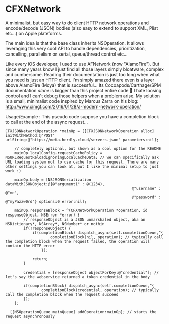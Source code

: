 # CFXNetwork
A minimalist, but easy way to do client HTTP network operations and encode/decode (JSON) bodies (also easy to extend to support XML, Plist etc...) on Apple plateforms.

The main idea is that the base class inherits NSOperation. It allows leveraging this very cool API to handle dependencies, prioritization, cancelling, parallelism or serial, queue/thread control etc...

Like every iOS developer, I used to use AFNetwork (now "AlamoFire"). But since many years know I just find all those layers simply bloatware, complex and cumbersome. Reading their documentation is just too long when what you need is just an HTTP client. I'm simply amazed there even is a layer above AlamoFire (Moya) that is successful... Its Cocoapods/Carthage/SPM documentation *alone* is bigger than this project entire code 🤣
I hate loosing control and I can't debug those helpers when a problem arise.
My solution is a small, minimalist code inspired by Marcus Zarra on his blog: http://www.cimgf.com/2016/01/28/a-modern-network-operation/

Usage/Example :
This pseudo code suppose you have a completion block to call at the end of the async request...

```
CFXJSONNetworkOperation *mainOp = [[CFXJSONNetworkOperation alloc] initWithMethod:@"POST" urlString:@"https://meta.herdly.cloud/servers.json" parameters:nil];
    
    // completely optional, but shown as a cool option for the README
    mainOp.localConfig.requestCachePolicy = NSURLRequestReloadIgnoringLocalCacheData; // we can specifically ask URL loading system not to use cache for this request. There are many other settings you can look at, but I like the minimal setup to just work :)
    
    mainOp.body = [NSJSONSerialization dataWithJSONObject:@{@"argument1" : @(1234),
                                                        @"username" : @"me",
                                                        @"password" : @"myPazzw0rd"} options:0 error:nil];

    mainOp.responseBlock = ^(CFXNetworkOperation *operation, id responseObject, NSError *error) {        
        // responseObject is a JSON unmarshaled object, aka an NSDictionary*, NSArray*, NSNumber* or nothin
        if(!responseObject) {
            if(completionBlock) dispatch_async(self.completionQueue,^{
                    completionBlock(nil, operation); // typically call the completion block when the request failed, the operation will contain the HTTP error
                });
            
            return;
        }
                
        credential = [responseObject objectForKey:@"credential"]; // let's say the webservice returned a token credential in the body     
    
        if(completionBlock) dispatch_async(self.completionQueue,^{
                completionBlock(credential, operation); // typically call the completion block when the request succeed
        });
    };
    
  [[NSOperationQueue mainQueue] addOperation:mainOp]; // starts the request asynchronously
